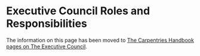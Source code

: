 # Executive Council Roles and Responsibilities

The information on this page has been moved to
[The Carpentries Handbook pages on The Executive Council](https://docs.carpentries.org/topic_folders/governance/executive-council.html#the-carpentries-executive-council-documentation).
